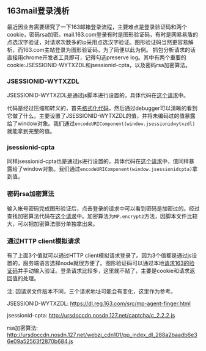 ## 163mail登录浅析
最近因业务需要研究了一下163邮箱登录流程，主要难点是登录验证码和两个cookie，密码rsa加密。mail.163.com登录有时是图形验证码，有时是网易易盾的点选汉字验证，对请求次数多的ip采用点选汉字验证。图形验证码当然更容易解析，而163.com主站登录为图形验证码，为了简便以此为例。
抓包分析请求的话直接用chrome开发者工具即可，记得勾选preserve log。其中有两个重要的cookie:JSESSIONID-WYTXZDL和jsessionid-cpta，以及密码rsa加密算法。

### JSESSIONID-WYTXZDL
JSESSIONID-WYTXZDL是通过js脚本进行设置的，具体代码在[这个请求](https://dl.reg.163.com/src/mp-agent-finger.html)中。

代码是经过压缩和转义的，首先[格式化代码](http://jsnice.org/)，然后通过debugger可以清晰的看到它做了什么。主要设置了JSESSIONID-WYTXZDL的值，并将未编码过的值暴露给了window对象。我们通过`encodeURIComponent(window.jsessionidwytxzdl)`就能拿到完整的值。

### jsessionid-cpta
同样jsessionid-cpta也是通过js进行设置的，具体代码在[这个请求](http://ursdoccdn.nosdn.127.net/captcha/c_2.2.2.js)中，值同样暴露给了window对象。我们通过`encodeURIComponent(window.jsessionidcpta)`拿到值。

### 密码rsa加密算法
输入帐号密码完成图形验证后，点击登录的请求中可以看到密码是加密过的。经过查找加密算法代码在[这个请求](http://ursdoccdn.nosdn.127.net/webzj_cdn101/pp_index_dl_288a2baadb6e36e09a52563f2870b684.js)中。加密算法为`MP.encrypt2`方法，因脚本文件比较大，可以把加密算法部分单独拿出来。

### 通过HTTP client模拟请求
有了上面3个值就可以通过HTTP client模拟请求登录了。因为3个值都是通过js设置的，服务端语言选择node就很方便了。图形验证码可以通过本地[请求163的验证码](https://dl.reg.163.com/cp)并手动输入验证。登录请求比较多，这里就不贴了，主要是cookie和请求返回值的处理。


注: 因请求文件版本不同，三个请求地址可能会有变化，这里作为参考。

JSESSIONID-WYTXZDL: https://dl.reg.163.com/src/mp-agent-finger.html

jsessionid-cpta: http://ursdoccdn.nosdn.127.net/captcha/c_2.2.2.js

rsa加密算法: http://ursdoccdn.nosdn.127.net/webzj_cdn101/pp_index_dl_288a2baadb6e36e09a52563f2870b684.js